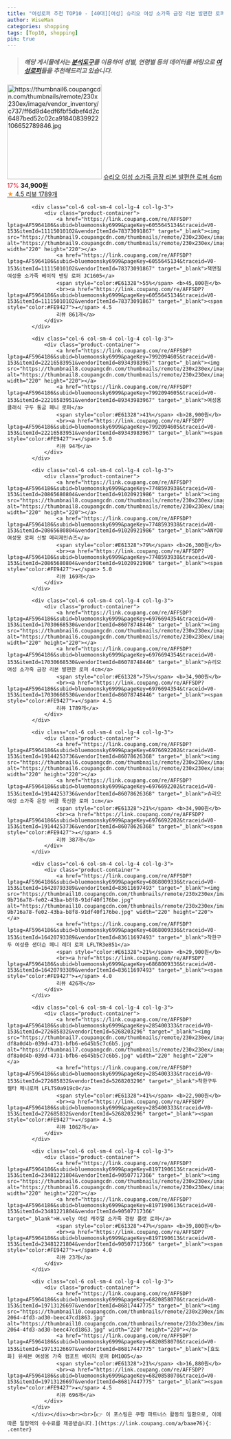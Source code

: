 ```yaml
---
title: "여성로퍼 추천 TOP10 - [40대][여성] 슈리오 여성 소가죽 금장 리본 발편한 로퍼 4cm"
author: WiseMan
categories: shopping
tags: [Top10, shopping]
pin: true
---
```


> ##### 해당 게시물에서는 [**분석도구**](https://itemscout.io/)를 이용하여 **성별**, **연령별** 등의 데이터를 바탕으로 [**여성로퍼**](https://link.coupang.com/a/baae76)들을 추천해드리고 있습니다.
<div class="container"><div class="row">
            <div class="col-6 col-sm-4 col-lg-4 col-lg-3">
                <div class="product-container">
                    <a href="https://link.coupang.com/re/AFFSDP?lptag=AF5964186&subid=bluemoonsky6999&pageKey=6976694354&traceid=V0-153&itemId=17030668521&vendorItemId=86078748467" target="_blank"><img src="https://thumbnail6.coupangcdn.com/thumbnails/remote/230x230ex/image/vendor_inventory/c737/ff6d9d4edf6fbf5dbef4d2c6487bed52c02ca91840839922106652789846.jpg" alt="https://thumbnail6.coupangcdn.com/thumbnails/remote/230x230ex/image/vendor_inventory/c737/ff6d9d4edf6fbf5dbef4d2c6487bed52c02ca91840839922106652789846.jpg" width="220" height="220"></a>
                    <a href="https://link.coupang.com/re/AFFSDP?lptag=AF5964186&subid=bluemoonsky6999&pageKey=6976694354&traceid=V0-153&itemId=17030668521&vendorItemId=86078748467" target="_blank">슈리오 여성 소가죽 금장 리본 발편한 로퍼 4cm</a>
                    <span style="color:#E61328">17%</span> <b>34,900원</b>
                    <br><a href="https://link.coupang.com/re/AFFSDP?lptag=AF5964186&subid=bluemoonsky6999&pageKey=6976694354&traceid=V0-153&itemId=17030668521&vendorItemId=86078748467" target="_blank"><span style="color:#FE9427">★</span> 4.5
                    리뷰 1789개</a>
                </div>
            </div>
            
            <div class="col-6 col-sm-4 col-lg-4 col-lg-3">
                <div class="product-container">
                    <a href="https://link.coupang.com/re/AFFSDP?lptag=AF5964186&subid=bluemoonsky6999&pageKey=6055645134&traceid=V0-153&itemId=11115010102&vendorItemId=78373091867" target="_blank"><img src="https://thumbnail9.coupangcdn.com/thumbnails/remote/230x230ex/image/vendor_inventory/5f35/fdfeb6cb180f19b1e48cff1262b5d5a103e61b2ae7d8b5557a19a274faf0.jpg" alt="https://thumbnail9.coupangcdn.com/thumbnails/remote/230x230ex/image/vendor_inventory/5f35/fdfeb6cb180f19b1e48cff1262b5d5a103e61b2ae7d8b5557a19a274faf0.jpg" width="220" height="220"></a>
                    <a href="https://link.coupang.com/re/AFFSDP?lptag=AF5964186&subid=bluemoonsky6999&pageKey=6055645134&traceid=V0-153&itemId=11115010102&vendorItemId=78373091867" target="_blank">잭앤질 여성용 소가죽 베이직 밴딩 로퍼 JC1605</a>
                    <span style="color:#E61328">55%</span> <b>45,800원</b>
                    <br><a href="https://link.coupang.com/re/AFFSDP?lptag=AF5964186&subid=bluemoonsky6999&pageKey=6055645134&traceid=V0-153&itemId=11115010102&vendorItemId=78373091867" target="_blank"><span style="color:#FE9427">★</span> 4.5
                    리뷰 861개</a>
                </div>
            </div>
            
            <div class="col-6 col-sm-4 col-lg-4 col-lg-3">
                <div class="product-container">
                    <a href="https://link.coupang.com/re/AFFSDP?lptag=AF5964186&subid=bluemoonsky6999&pageKey=7992094605&traceid=V0-153&itemId=22216583951&vendorItemId=89343983967" target="_blank"><img src="https://thumbnail8.coupangcdn.com/thumbnails/remote/230x230ex/image/vendor_inventory/1f43/37ea57bc28817ee15c92c269bbe1325ee44aa2d868f153774d3d1c4a779d.jpg" alt="https://thumbnail8.coupangcdn.com/thumbnails/remote/230x230ex/image/vendor_inventory/1f43/37ea57bc28817ee15c92c269bbe1325ee44aa2d868f153774d3d1c4a779d.jpg" width="220" height="220"></a>
                    <a href="https://link.coupang.com/re/AFFSDP?lptag=AF5964186&subid=bluemoonsky6999&pageKey=7992094605&traceid=V0-153&itemId=22216583951&vendorItemId=89343983967" target="_blank">여성용 클래식 구두 통굽 페니 로퍼</a>
                    <span style="color:#E61328">41%</span> <b>28,900원</b>
                    <br><a href="https://link.coupang.com/re/AFFSDP?lptag=AF5964186&subid=bluemoonsky6999&pageKey=7992094605&traceid=V0-153&itemId=22216583951&vendorItemId=89343983967" target="_blank"><span style="color:#FE9427">★</span> 5.0
                    리뷰 94개</a>
                </div>
            </div>
            
            <div class="col-6 col-sm-4 col-lg-4 col-lg-3">
                <div class="product-container">
                    <a href="https://link.coupang.com/re/AFFSDP?lptag=AF5964186&subid=bluemoonsky6999&pageKey=7748593938&traceid=V0-153&itemId=20865680804&vendorItemId=91020921986" target="_blank"><img src="https://thumbnail8.coupangcdn.com/thumbnails/remote/230x230ex/image/0820_amir_esrgan_inf40k_batch_2_max3k/e280/a305c0074e77f5671efe37e1602c989e8eea9e775f1b2f227bc4674a99d3.jpg" alt="https://thumbnail8.coupangcdn.com/thumbnails/remote/230x230ex/image/0820_amir_esrgan_inf40k_batch_2_max3k/e280/a305c0074e77f5671efe37e1602c989e8eea9e775f1b2f227bc4674a99d3.jpg" width="220" height="220"></a>
                    <a href="https://link.coupang.com/re/AFFSDP?lptag=AF5964186&subid=bluemoonsky6999&pageKey=7748593938&traceid=V0-153&itemId=20865680804&vendorItemId=91020921986" target="_blank">ANYOU 여성용 로퍼 신발 메리제인슈즈</a>
                    <span style="color:#E61328">79%</span> <b>26,300원</b>
                    <br><a href="https://link.coupang.com/re/AFFSDP?lptag=AF5964186&subid=bluemoonsky6999&pageKey=7748593938&traceid=V0-153&itemId=20865680804&vendorItemId=91020921986" target="_blank"><span style="color:#FE9427">★</span> 5.0
                    리뷰 169개</a>
                </div>
            </div>
            
            <div class="col-6 col-sm-4 col-lg-4 col-lg-3">
                <div class="product-container">
                    <a href="https://link.coupang.com/re/AFFSDP?lptag=AF5964186&subid=bluemoonsky6999&pageKey=6976694354&traceid=V0-153&itemId=17030668530&vendorItemId=86078748446" target="_blank"><img src="https://thumbnail6.coupangcdn.com/thumbnails/remote/230x230ex/image/vendor_inventory/4a68/7c36e7f86f3fb1178426e2b2b61bd587bd669718c5863be16943e6bf8030.jpg" alt="https://thumbnail6.coupangcdn.com/thumbnails/remote/230x230ex/image/vendor_inventory/4a68/7c36e7f86f3fb1178426e2b2b61bd587bd669718c5863be16943e6bf8030.jpg" width="220" height="220"></a>
                    <a href="https://link.coupang.com/re/AFFSDP?lptag=AF5964186&subid=bluemoonsky6999&pageKey=6976694354&traceid=V0-153&itemId=17030668530&vendorItemId=86078748446" target="_blank">슈리오 여성 소가죽 금장 리본 발편한 로퍼 4cm</a>
                    <span style="color:#E61328">75%</span> <b>34,900원</b>
                    <br><a href="https://link.coupang.com/re/AFFSDP?lptag=AF5964186&subid=bluemoonsky6999&pageKey=6976694354&traceid=V0-153&itemId=17030668530&vendorItemId=86078748446" target="_blank"><span style="color:#FE9427">★</span> 4.5
                    리뷰 1789개</a>
                </div>
            </div>
            
            <div class="col-6 col-sm-4 col-lg-4 col-lg-3">
                <div class="product-container">
                    <a href="https://link.coupang.com/re/AFFSDP?lptag=AF5964186&subid=bluemoonsky6999&pageKey=6976692202&traceid=V0-153&itemId=19144253736&vendorItemId=86078626368" target="_blank"><img src="https://thumbnail6.coupangcdn.com/thumbnails/remote/230x230ex/image/vendor_inventory/f330/afc96db12b9460b9f90be3d73968ce1218180e313a025b73eb5a39544979.jpg" alt="https://thumbnail6.coupangcdn.com/thumbnails/remote/230x230ex/image/vendor_inventory/f330/afc96db12b9460b9f90be3d73968ce1218180e313a025b73eb5a39544979.jpg" width="220" height="220"></a>
                    <a href="https://link.coupang.com/re/AFFSDP?lptag=AF5964186&subid=bluemoonsky6999&pageKey=6976692202&traceid=V0-153&itemId=19144253736&vendorItemId=86078626368" target="_blank">슈리오 여성 소가죽 은장 버클 푹신한 로퍼 1cm</a>
                    <span style="color:#E61328">21%</span> <b>34,900원</b>
                    <br><a href="https://link.coupang.com/re/AFFSDP?lptag=AF5964186&subid=bluemoonsky6999&pageKey=6976692202&traceid=V0-153&itemId=19144253736&vendorItemId=86078626368" target="_blank"><span style="color:#FE9427">★</span> 4.5
                    리뷰 387개</a>
                </div>
            </div>
            
            <div class="col-6 col-sm-4 col-lg-4 col-lg-3">
                <div class="product-container">
                    <a href="https://link.coupang.com/re/AFFSDP?lptag=AF5964186&subid=bluemoonsky6999&pageKey=6868009336&traceid=V0-153&itemId=16420793389&vendorItemId=83611697493" target="_blank"><img src="https://thumbnail10.coupangcdn.com/thumbnails/remote/230x230ex/image/retail/images/111055149307548-9b716a78-fe02-43ba-b8f8-91df40f176be.jpg" alt="https://thumbnail10.coupangcdn.com/thumbnails/remote/230x230ex/image/retail/images/111055149307548-9b716a78-fe02-43ba-b8f8-91df40f176be.jpg" width="220" height="220"></a>
                    <a href="https://link.coupang.com/re/AFFSDP?lptag=AF5964186&subid=bluemoonsky6999&pageKey=6868009336&traceid=V0-153&itemId=16420793389&vendorItemId=83611697493" target="_blank">착한구두 여성용 샌더슨 페니 레더 로퍼 LFLTR3e851</a>
                    <span style="color:#E61328">21%</span> <b>29,900원</b>
                    <br><a href="https://link.coupang.com/re/AFFSDP?lptag=AF5964186&subid=bluemoonsky6999&pageKey=6868009336&traceid=V0-153&itemId=16420793389&vendorItemId=83611697493" target="_blank"><span style="color:#FE9427">★</span> 4.0
                    리뷰 426개</a>
                </div>
            </div>
            
            <div class="col-6 col-sm-4 col-lg-4 col-lg-3">
                <div class="product-container">
                    <a href="https://link.coupang.com/re/AFFSDP?lptag=AF5964186&subid=bluemoonsky6999&pageKey=285400333&traceid=V0-153&itemId=272685832&vendorItemId=5268203296" target="_blank"><img src="https://thumbnail7.coupangcdn.com/thumbnails/remote/230x230ex/image/retail/images/6432264774041272-df8a0d4b-039d-4731-bfb6-e645b5c7c6b5.jpg" alt="https://thumbnail7.coupangcdn.com/thumbnails/remote/230x230ex/image/retail/images/6432264774041272-df8a0d4b-039d-4731-bfb6-e645b5c7c6b5.jpg" width="220" height="220"></a>
                    <a href="https://link.coupang.com/re/AFFSDP?lptag=AF5964186&subid=bluemoonsky6999&pageKey=285400333&traceid=V0-153&itemId=272685832&vendorItemId=5268203296" target="_blank">착한구두 켈타 페니로퍼 LFLTS0a919c0</a>
                    <span style="color:#E61328">41%</span> <b>22,900원</b>
                    <br><a href="https://link.coupang.com/re/AFFSDP?lptag=AF5964186&subid=bluemoonsky6999&pageKey=285400333&traceid=V0-153&itemId=272685832&vendorItemId=5268203296" target="_blank"><span style="color:#FE9427">★</span> 4.5
                    리뷰 1062개</a>
                </div>
            </div>
            
            <div class="col-6 col-sm-4 col-lg-4 col-lg-3">
                <div class="product-container">
                    <a href="https://link.coupang.com/re/AFFSDP?lptag=AF5964186&subid=bluemoonsky6999&pageKey=8197190613&traceid=V0-153&itemId=23481221804&vendorItemId=90507717366" target="_blank"><img src="https://thumbnail6.coupangcdn.com/thumbnails/remote/230x230ex/image/vendor_inventory/b7ac/347257aa97f9ceeefdf428871c5b71eb9006154a10aead514854a471de3c.png" alt="https://thumbnail6.coupangcdn.com/thumbnails/remote/230x230ex/image/vendor_inventory/b7ac/347257aa97f9ceeefdf428871c5b71eb9006154a10aead514854a471de3c.png" width="220" height="220"></a>
                    <a href="https://link.coupang.com/re/AFFSDP?lptag=AF5964186&subid=bluemoonsky6999&pageKey=8197190613&traceid=V0-153&itemId=23481221804&vendorItemId=90507717366" target="_blank">H.vely 여성 캐주얼 소가죽 경량 플랫 로퍼</a>
                    <span style="color:#E61328">47%</span> <b>39,800원</b>
                    <br><a href="https://link.coupang.com/re/AFFSDP?lptag=AF5964186&subid=bluemoonsky6999&pageKey=8197190613&traceid=V0-153&itemId=23481221804&vendorItemId=90507717366" target="_blank"><span style="color:#FE9427">★</span> 4.0
                    리뷰 23개</a>
                </div>
            </div>
            
            <div class="col-6 col-sm-4 col-lg-4 col-lg-3">
                <div class="product-container">
                    <a href="https://link.coupang.com/re/AFFSDP?lptag=AF5964186&subid=bluemoonsky6999&pageKey=6820858070&traceid=V0-153&itemId=19713126697&vendorItemId=86817447775" target="_blank"><img src="https://thumbnail10.coupangcdn.com/thumbnails/remote/230x230ex/image/retail/images/2023/08/08/12/9/99cdb0c2-2064-4fd3-ad30-beec47cd1863.jpg" alt="https://thumbnail10.coupangcdn.com/thumbnails/remote/230x230ex/image/retail/images/2023/08/08/12/9/99cdb0c2-2064-4fd3-ad30-beec47cd1863.jpg" width="220" height="220"></a>
                    <a href="https://link.coupang.com/re/AFFSDP?lptag=AF5964186&subid=bluemoonsky6999&pageKey=6820858070&traceid=V0-153&itemId=19713126697&vendorItemId=86817447775" target="_blank">[효도화] 유세븐 여성용 가죽 컴포트 베이직 로퍼 DM1005</a>
                    <span style="color:#E61328">21%</span> <b>16,880원</b>
                    <br><a href="https://link.coupang.com/re/AFFSDP?lptag=AF5964186&subid=bluemoonsky6999&pageKey=6820858070&traceid=V0-153&itemId=19713126697&vendorItemId=86817447775" target="_blank"><span style="color:#FE9427">★</span> 4.5
                    리뷰 696개</a>
                </div>
            </div>
            </div></div><br><br>[👉 이 포스팅은 쿠팡 파트너스 활동의 일환으로, 이에 따른 일정액의 수수료를 제공받습니다.](https://link.coupang.com/a/baae76){: .center}